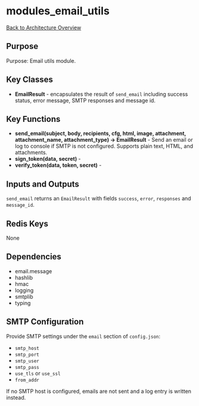 # modules_email_utils
[Back to Architecture Overview](../README.md)

## Purpose
Purpose: Email utils module.

## Key Classes
- **EmailResult** - encapsulates the result of ``send_email`` including
  success status, error message, SMTP responses and message id.

## Key Functions
- **send_email(subject, body, recipients, cfg, html, image, attachment, attachment_name, attachment_type) -> EmailResult** - Send an email or log to console if SMTP is not configured. Supports plain text, HTML, and attachments.
- **sign_token(data, secret)** -
- **verify_token(data, token, secret)** -

## Inputs and Outputs
``send_email`` returns an ``EmailResult`` with fields ``success``, ``error``,
``responses`` and ``message_id``.

## Redis Keys
None

## Dependencies
- email.message
- hashlib
- hmac
- logging
- smtplib
- typing

## SMTP Configuration

Provide SMTP settings under the `email` section of `config.json`:

- `smtp_host`
- `smtp_port`
- `smtp_user`
- `smtp_pass`
- `use_tls` or `use_ssl`
- `from_addr`

If no SMTP host is configured, emails are not sent and a log entry is written instead.
